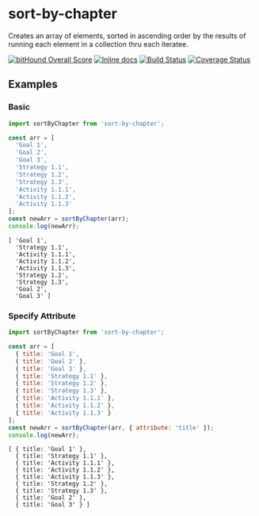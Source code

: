 # sort-by-chapter

Creates an array of elements, sorted in ascending order by the results of running each element in a collection thru each iteratee.

[![bitHound Overall Score](https://www.bithound.io/github/Envisio/sort-by-chapter/badges/score.svg)](https://www.bithound.io/github/Envisio/sort-by-chapter) [![Inline docs](http://inch-ci.org/github/Envisio/sort-by-chapter.svg?branch=master&style=shields)](http://inch-ci.org/github/Envisio/sort-by-chapter) [![Build Status](https://travis-ci.org/Envisio/sort-by-chapter.svg?branch=master)](https://travis-ci.org/Envisio/sort-by-chapter) [![Coverage Status](https://coveralls.io/repos/github/Envisio/sort-by-chapter/badge.svg?branch=master)](https://coveralls.io/github/Envisio/sort-by-chapter?branch=master)

## Examples

### Basic

```js
import sortByChapter from 'sort-by-chapter';

const arr = [
  'Goal 1',
  'Goal 2',
  'Goal 3',
  'Strategy 1.1',
  'Strategy 1.2',
  'Strategy 1.3',
  'Activity 1.1.1',
  'Activity 1.1.2',
  'Activity 1.1.3'
];
const newArr = sortByChapter(arr);
console.log(newArr);
```
```
[ 'Goal 1',
  'Strategy 1.1',
  'Activity 1.1.1',
  'Activity 1.1.2',
  'Activity 1.1.3',
  'Strategy 1.2',
  'Strategy 1.3',
  'Goal 2',
  'Goal 3' ]
```

### Specify Attribute

```js
import sortByChapter from 'sort-by-chapter';

const arr = [
  { title: 'Goal 1',
  { title: 'Goal 2' },
  { title: 'Goal 3' },
  { title: 'Strategy 1.1' },
  { title: 'Strategy 1.2' },
  { title: 'Strategy 1.3' },
  { title: 'Activity 1.1.1' },
  { title: 'Activity 1.1.2' },
  { title: 'Activity 1.1.3' }
];
const newArr = sortByChapter(arr, { attribute: 'title' });
console.log(newArr);
```
```
[ { title: 'Goal 1' },
  { title: 'Strategy 1.1' },
  { title: 'Activity 1.1.1' },
  { title: 'Activity 1.1.2' },
  { title: 'Activity 1.1.3' },
  { title: 'Strategy 1.2' },
  { title: 'Strategy 1.3' },
  { title: 'Goal 2' },
  { title: 'Goal 3' } ]
```
